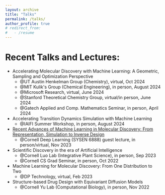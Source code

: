 ```yaml
---
layout: archive
title: "Talks"
permalink: /talks/
author_profile: true
# redirect_from:
#   - /resume
---
```


Recent Talks and Lectures:
======
* Accelerating Molecular Discovery with Machine Learning: A Geometric, Sampling and Optimization Perspective
  * @UT Austin Henkelman Group (Chemistry), virtual, Oct 2024
  * @MIT Kulik's Group (Chemical Engineering), in person, August 2024
  * @Microsoft Research, virtual, June 2024
  * @Stanford Theoretical Chemistry Group, virtual/in person, June 2024
  * @Gatech Applied and Comp. Mathematics Seminar, in person, April 2024
* Accelerating Transition Dynamics Simulation with Machine Learning 
  * @IAIFI Summer Workshop, in person, August 2024
* [Recent Advances of Machine Learning in Molecular Discovery: From Representation, Simulation to Inverse Design](https://classes.cornell.edu/browse/roster/FA23/class/SYSEN/6888)
  * @Cornell Deep Learning (SYSEN 6888) guest lecture, in person/virtual, Nov 2023
* Scientific Discovery in the era of Artificial Intelligence
  * @Cornell Luo Lab (Integrative Plant Science), in person, Sep 2023
  * @Cornell CS Grad Seminar, in person, Oct 2022
* Machine Learning for Molecular Discovery: From One Distribution to Two
  * @DP Technology, virtual, Feb 2023
* Structure-based Drug Design with Equivariant Diffusion Models
  * @Cornell Yu Lab (Computational Biology), in person, Nov 2022

<!-- * [A New Perspective on Building Efficient and Expressive 3D Equivariant Graph Neural Networks](https://m2d2.io/talks/logg/a-new-perspective-on-building-efficient-and-expressive-3d-equivariant-graph-neural-networks/), @LoGG Reading Group, virtual, May 2023; Oral Presentation @TAGML-ICML, in person, July 2023.
* Disentangled Spatiotemporal Graph Generative Models, Oral Presentation @AAAI, virtual, Feb 2022.
* Towards Steerable and Interpretable Chemical Space Exploration, Oral Presentation @ML4Molecules, virtual, Dec 2021. -->




